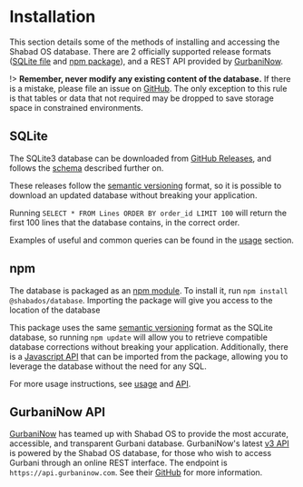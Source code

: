 # Installation
This section details some of the methods of installing and accessing the Shabad OS database. There are 2 officially supported release formats ([SQLite file](https://github.com/ShabadOS/database/releases) and [npm package](https://www.npmjs.com/package/@shabados/database)), and a REST API provided by [GurbaniNow](https://github.com/GurbaniNow/api).

!> **Remember, never modify any existing content of the database.** If there is a mistake, please file an issue on [GitHub](https://github.com/shabados/database/issues).
The only exception to this rule is that tables or data that not required may be dropped to save storage space in constrained environments.

## SQLite
The SQLite3 database can be downloaded from [GitHub Releases](https://github.com/ShabadOS/database/releases), and follows the [schema](schema) described further on. 

These releases follow the [semantic versioning](https://semver.org/) format, so it is possible to download an updated database without breaking your application.

Running `SELECT * FROM Lines ORDER BY order_id LIMIT 100` will return the first 100 lines that the database contains, in the correct order.

Examples of useful and common queries can be found in the [usage](usage) section.

## npm
The database is packaged as an [npm module](https://www.npmjs.com/package/@shabados/database). To install it, run `npm install @shabados/database`. Importing the package will give you access to the location of the database

This package uses the same [semantic versioning](https://semver.org/) format as the SQLite database, so running `npm update` will allow you to retrieve compatible database corrections without breaking your application. Additionally, there is a [Javascript API](API) that can be imported from the package, allowing you to leverage the database without the need for any SQL.

For more usage instructions, see [usage](usage) and [API](API).

## GurbaniNow API

[GurbaniNow](https://gurbaniNow.com) has teamed up with Shabad OS to provide the most accurate, accessible, and transparent Gurbani database. GurbaniNow's latest [v3 API](https://github.com/GurbaniNow/api) is powered by the Shabad OS database, for those who wish to access Gurbani through an online REST interface. The endpoint is `https://api.gurbaninow.com`. See their [GitHub](https://github.com/GurbaniNow/api) for more information.
